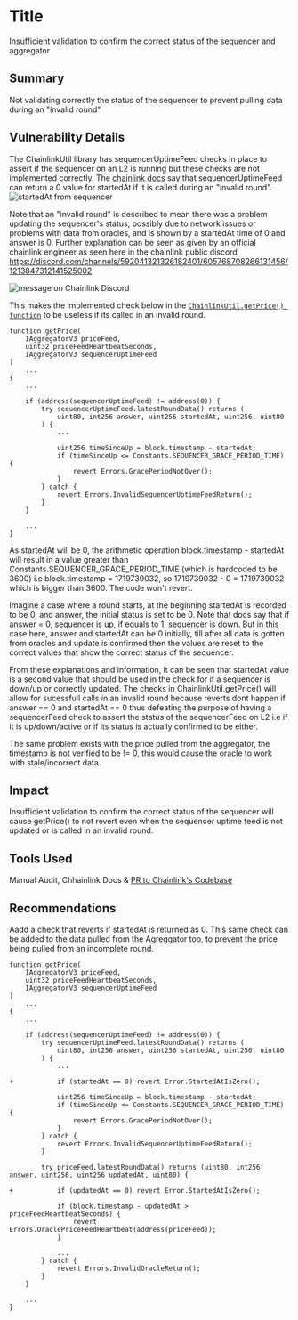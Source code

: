 # Title
Insufficient validation to confirm the correct status of the sequencer and aggregator

## Summary
Not validating correctly the status of the sequencer to prevent pulling data during an "invalid round"

## Vulnerability Details
The ChainlinkUtil library has sequencerUptimeFeed checks in place to assert if the sequencer on an L2 is running but these checks are not implemented correctly. The [chainlink docs](https://docs.chain.link/data-feeds/l2-sequencer-feeds) say that sequencerUptimeFeed can return a 0 value for startedAt if it is called during an "invalid round".
![startedAt from sequencer](https://res.cloudinary.com/djt3zbrr3/image/upload/v1722386246/Zaros/startedAt.jpg)

Note that an "invalid round" is described to mean there was a problem updating the sequencer's status, possibly due to network issues or problems with data from oracles, and is shown by a startedAt time of 0 and answer is 0. Further explanation can be seen as given by an official chainlink engineer as seen here in the chainlink public discord
https://discord.com/channels/592041321326182401/605768708266131456/1213847312141525002

![message on Chainlink Discord](https://res.cloudinary.com/djt3zbrr3/image/upload/v1722386246/Zaros/chainlink_discord_message.jpg)

This makes the implemented check below in the [`ChainlinkUtil.getPrice() function`](https://github.com/Cyfrin/2024-07-zaros/blob/main/src/external/chainlink/ChainlinkUtil.sol#L26-L76) to be useless if its called in an invalid round.

```
function getPrice(
    IAggregatorV3 priceFeed,
    uint32 priceFeedHeartbeatSeconds,
    IAggregatorV3 sequencerUptimeFeed
)
    ...
{
    ...

    if (address(sequencerUptimeFeed) != address(0)) {
        try sequencerUptimeFeed.latestRoundData() returns (
            uint80, int256 answer, uint256 startedAt, uint256, uint80
        ) {
            ...

            uint256 timeSinceUp = block.timestamp - startedAt;
            if (timeSinceUp <= Constants.SEQUENCER_GRACE_PERIOD_TIME) {
                revert Errors.GracePeriodNotOver();
            }
        } catch {
            revert Errors.InvalidSequencerUptimeFeedReturn();
        }
    }

    ...
}
```

As startedAt will be 0, the arithmetic operation block.timestamp - startedAt will result in a value greater than Constants.SEQUENCER_GRACE_PERIOD_TIME (which is hardcoded to be 3600) i.e block.timestamp = 1719739032, so 1719739032 - 0 = 1719739032 which is bigger than 3600. The code won't revert.

Imagine a case where a round starts, at the beginning startedAt is recorded to be 0, and answer, the initial status is set to be 0. Note that docs say that if answer = 0, sequencer is up, if equals to 1, sequencer is down. But in this case here, answer and startedAt can be 0 initially, till after all data is gotten from oracles and update is confirmed then the values are reset to the correct values that show the correct status of the sequencer.

From these explanations and information, it can be seen that startedAt value is a second value that should be used in the check for if a sequencer is down/up or correctly updated. The checks in ChainlinkUtil.getPrice() will allow for sucessfull calls in an invalid round because reverts dont happen if answer == 0 and startedAt == 0 thus defeating the purpose of having a sequencerFeed check to assert the status of the sequencerFeed on L2 i.e if it is up/down/active or if its status is actually confirmed to be either.

The same problem exists with the price pulled from the aggregator, the timestamp is not verified to be != 0, this would cause the oracle to work with stale/incorrect data.


## Impact
Insufficient validation to confirm the correct status of the sequencer will cause getPrice() to not revert even when the sequencer uptime feed is not updated or is called in an invalid round.

## Tools Used
Manual Audit, Chhainlink Docs & [PR to Chainlink's Codebase](https://github.com/smartcontractkit/documentation/pull/1995)

## Recommendations
Aadd a check that reverts if startedAt is returned as 0. This same check can be added to the data pulled from the Agreggator too, to prevent the price being pulled from an incomplete round.

```
function getPrice(
    IAggregatorV3 priceFeed,
    uint32 priceFeedHeartbeatSeconds,
    IAggregatorV3 sequencerUptimeFeed
)
    ...
{
    ...

    if (address(sequencerUptimeFeed) != address(0)) {
        try sequencerUptimeFeed.latestRoundData() returns (
            uint80, int256 answer, uint256 startedAt, uint256, uint80
        ) {
            ...

+           if (startedAt == 0) revert Error.StartedAtIsZero();

            uint256 timeSinceUp = block.timestamp - startedAt;
            if (timeSinceUp <= Constants.SEQUENCER_GRACE_PERIOD_TIME) {
                revert Errors.GracePeriodNotOver();
            }
        } catch {
            revert Errors.InvalidSequencerUptimeFeedReturn();
        }

        try priceFeed.latestRoundData() returns (uint80, int256 answer, uint256, uint256 updatedAt, uint80) {

+           if (updatedAt == 0) revert Error.StartedAtIsZero();
            
            if (block.timestamp - updatedAt > priceFeedHeartbeatSeconds) {
                revert Errors.OraclePriceFeedHeartbeat(address(priceFeed));
            }

            ...
        } catch {
            revert Errors.InvalidOracleReturn();
        }
    }

    ...
}
```
